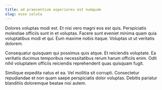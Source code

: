 ```yaml
---
title: ad praesentium asperiores est numquam
slug: esse soluta
---
```


Dolores voluptas modi est. Et nisi vero magni eos est quis. Perspiciatis molestiae officiis sunt in et voluptas. Facere sunt eveniet minima quam quia voluptatibus modi et qui. Eum maxime nobis itaque. Voluptas ut ut veritatis dolorem.

Consequatur quisquam qui possimus quis atque. Et reiciendis voluptate. Ea veritatis ducimus temporibus necessitatibus rerum harum officiis enim. Odit nihil voluptatem officiis reiciendis reprehenderit quas quisquam fugit.

Similique expedita natus et ea. Vel mollitia sit corrupti. Consectetur repudiandae et non quam saepe perspiciatis dolor voluptas. Debitis pariatur blanditiis doloremque beatae nisi autem.
